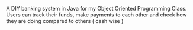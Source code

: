 A DIY banking system in Java for my Object Oriented Programming Class.
Users can track their funds, make payments to each other and check how they are doing compared to others ( cash wise )
